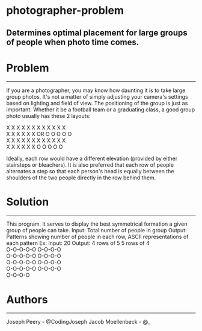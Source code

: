 # photographer-problem
## Determines optimal placement for large groups of people when photo time comes.

# Problem
---
If you are a photographer, you may know how daunting it is to take large group photos. It's not a matter of simply adjusting your camera's settings based on lighting and field of view.
The positioning of the group is just as important. Whether it be a football team or a graduating class, a good group photo usually has these 2 layouts:

X X X X X X                    X X X X X X <br />
 X X X X X X         OR         O O O O O <br />
X X X X X X                    X X X X X X <br />
 X X X X X X                    O O O O O <br />

Ideally, each row would have a different elevation (provided by either stairsteps or bleachers).
It is also preferred that each row of people alternates a step so that each person's head is equally between the shoulders of the two people directly in the row behind them.

# Solution
---
This program. It serves to display the best symmetrical formation a given group of people can take.
Input: Total number of people in group
Output: Patterns showing number of people in each row, ASCII representations of each pattern
Ex: Input: 20
Output:    4 rows of 5                       5 rows of 4 <br />
           O-O-O-O-O                          O-O-O-O <br />
            O-O-O-O-O                          O-O-O-O <br />
           O-O-O-O-O                          O-O-O-O <br />
            O-O-O-O-O                          O-O-O-O <br />
                                              O-O-O-O <br />
# Authors
---
Joseph Peery - @CodingJoseph
Jacob Moellenbeck - @_

